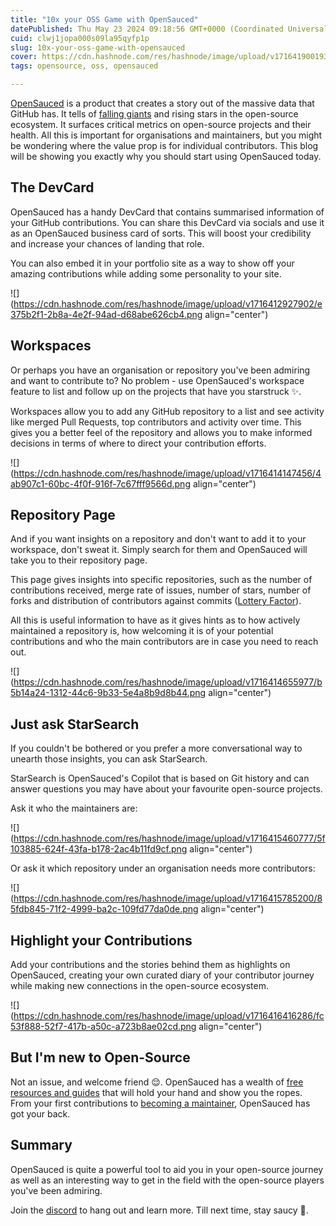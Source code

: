 ```yaml
---
title: "10x your OSS Game with OpenSauced"
datePublished: Thu May 23 2024 09:18:56 GMT+0000 (Coordinated Universal Time)
cuid: clwj1jopa000s09la95qyfp1p
slug: 10x-your-oss-game-with-opensauced
cover: https://cdn.hashnode.com/res/hashnode/image/upload/v1716419001931/ae51f3d7-ea77-4990-997b-70326e516e2f.png
tags: opensource, oss, opensauced

---
```


[OpenSauced](https://opensauced.pizza/) is a product that creates a story out of the massive data that GitHub has. It tells of [falling giants](https://dev.to/opensauced/pour-one-out-for-create-react-app-whats-next-plp) and rising stars in the open-source ecosystem. It surfaces critical metrics on open-source projects and their health. All this is important for organisations and maintainers, but you might be wondering where the value prop is for individual contributors. This blog will be showing you exactly why you should start using OpenSauced today.

## The DevCard

OpenSauced has a handy DevCard that contains summarised information of your GitHub contributions. You can share this DevCard via socials and use it as an OpenSauced business card of sorts. This will boost your credibility and increase your chances of landing that role.

You can also embed it in your portfolio site as a way to show off your amazing contributions while adding some personality to your site.

![](https://cdn.hashnode.com/res/hashnode/image/upload/v1716412927902/e375b2f1-2b8a-4e2f-94ad-d68abe626cb4.png align="center")

## Workspaces

Or perhaps you have an organisation or repository you've been admiring and want to contribute to? No problem - use OpenSauced's workspace feature to list and follow up on the projects that have you starstruck ✨.

Workspaces allow you to add any GitHub repository to a list and see activity like merged Pull Requests, top contributors and activity over time. This gives you a better feel of the repository and allows you to make informed decisions in terms of where to direct your contribution efforts.

![](https://cdn.hashnode.com/res/hashnode/image/upload/v1716414147456/4ab907c1-60bc-4f0f-916f-7c67fff9566d.png align="center")

## Repository Page

And if you want insights on a repository and don't want to add it to your workspace, don't sweat it. Simply search for them and OpenSauced will take you to their repository page.

This page gives insights into specific repositories, such as the number of contributions received, merge rate of issues, number of stars, number of forks and distribution of contributors against commits ([Lottery Factor](https://dev.to/opensauced/understanding-the-lottery-factor-41gc)).

All this is useful information to have as it gives hints as to how actively maintained a repository is, how welcoming it is of your potential contributions and who the main contributors are in case you need to reach out.

![](https://cdn.hashnode.com/res/hashnode/image/upload/v1716414655977/b5b14a24-1312-44c6-9b33-5e4a8b9d8b44.png align="center")

## Just ask StarSearch

If you couldn't be bothered or you prefer a more conversational way to unearth those insights, you can ask StarSearch.

StarSearch is OpenSauced's Copilot that is based on Git history and can answer questions you may have about your favourite open-source projects.

Ask it who the maintainers are:

![](https://cdn.hashnode.com/res/hashnode/image/upload/v1716415460777/5f103885-624f-43fa-b178-2ac4b11fd9cf.png align="center")

Or ask it which repository under an organisation needs more contributors:

![](https://cdn.hashnode.com/res/hashnode/image/upload/v1716415785200/85fdb845-71f2-4999-ba2c-109fd77da0de.png align="center")

## Highlight your Contributions

Add your contributions and the stories behind them as highlights on OpenSauced, creating your own curated diary of your contributor journey while making new connections in the open-source ecosystem.

![](https://cdn.hashnode.com/res/hashnode/image/upload/v1716416416286/fc53f888-52f7-417b-a50c-a723b8ae02cd.png align="center")

## But I'm new to Open-Source

Not an issue, and welcome friend 😌. OpenSauced has a wealth of [free resources and guides](https://github.com/open-sauced/intro) that will hold your hand and show you the ropes. From your first contributions to [becoming a maintainer](https://intro.opensauced.pizza/?utm_medium=blog#/becoming-a-maintainer/README), OpenSauced has got your back.

## Summary

OpenSauced is quite a powerful tool to aid you in your open-source journey as well as an interesting way to get in the field with the open-source players you've been admiring.

Join the [discord](https://discord.gg/VmZMa3ys) to hang out and learn more. Till next time, stay saucy 🍕.